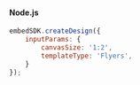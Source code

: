 <CodeBlock slots="heading, code" repeat="1" languages=" js" />

#### Node.js

```js
embedSDK.createDesign({
    inputParams: { 
        canvasSize: '1:2',
        templateType: 'Flyers',
    }
});  
```